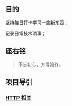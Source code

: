 ## 目的

坚持每日打卡学习一些新东西；

记录日常技术琐事；

## 座右铭

> 不忘初心，方得始终。

## 项目导引

### [HTTP 相关](https://github.com/Bylant/LearningPunch/tree/master/HTTP)







